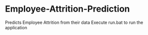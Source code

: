 # Employee-Attrition-Prediction
Predicts Employee Attrition from their data
Execute run.bat to run the application
